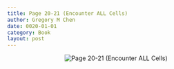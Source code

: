 ```yaml
---
title: Page 20-21 (Encounter ALL Cells)
author: Gregory M Chen
date: 0020-01-01
category: Book
layout: post
---
```


<p style="text-align:center;"><img src="{{site.baseurl}}/assets/Graphics_v3.2/Page20-21_Encounter-ALL-Cells.png" alt="Page 20-21 (Encounter ALL Cells)" style="max-height: calc(100vh - 30px - 50px);"/></p>
